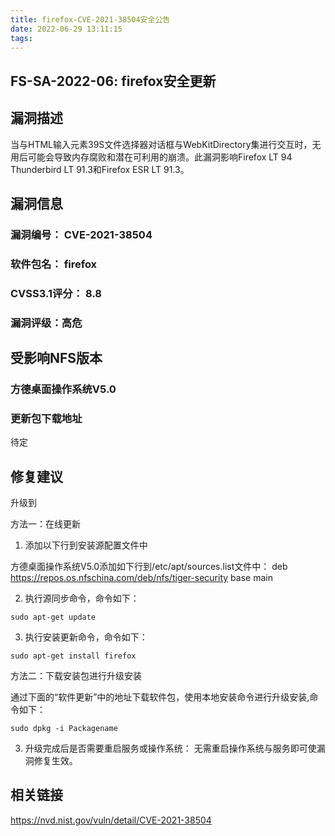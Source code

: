 ```yaml
---
title: firefox-CVE-2021-38504安全公告
date: 2022-06-29 13:11:15
tags:
---
```

## FS-SA-2022-06: firefox安全更新

## 漏洞描述

当与HTML输入元素39S文件选择器对话框与WebKitDirectory集进行交互时，无用后可能会导致内存腐败和潜在可利用的崩溃。此漏洞影响Firefox LT 94 Thunderbird LT 91.3和Firefox ESR LT 91.3。

## 漏洞信息

###    漏洞编号： CVE-2021-38504

###    软件包名： firefox

###    CVSS3.1评分： 8.8

###    漏洞评级：高危

## 受影响NFS版本

###    方德桌面操作系统V5.0

### 更新包下载地址

待定

## 修复建议

升级到 

方法一：在线更新

1. 添加以下行到安装源配置文件中

方德桌面操作系统V5.0添加如下行到/etc/apt/sources.list文件中：
deb https://repos.os.nfschina.com/deb/nfs/tiger-security base main

2. 执行源同步命令，命令如下：

```
sudo apt-get update
```

3. 执行安装更新命令，命令如下：

```
sudo apt-get install firefox
```

方法二：下载安装包进行升级安装

通过下面的“软件更新”中的地址下载软件包，使用本地安装命令进行升级安装,命令如下：

```
sudo dpkg -i Packagename
```

3. 升级完成后是否需要重启服务或操作系统：
   无需重启操作系统与服务即可使漏洞修复生效。

## 相关链接

https://nvd.nist.gov/vuln/detail/CVE-2021-38504
